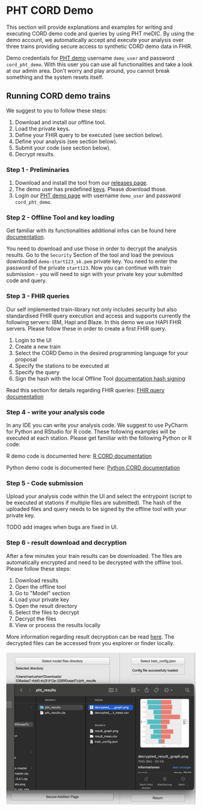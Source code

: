 # PHT CORD Demo
This section will provide explanations and examples for writing and executing CORD demo code and queries by using PHT meDIC.
By using the demo account, we automatically accept and execute your analysis over three trains providing secure access to synthetic 
CORD demo data in FHIR.

Demo credentials for [PHT demo](https://demo.personalhealthtrain.de) username ``demo_user`` and password ``cord_pht_demo``. With this user you can use all functionalities and
take a look at our admin area. Don't worry and play around, you cannot break something and the system resets itself.

## Running CORD demo trains
We suggest to you to follow these steps:

1. Download and install our offline tool.
2. Load the private keys.
3. Define your FHIR query to be executed (see section below).
4. Define your analysis (see section below).
5. Submit your code (see section below).
6. Decrypt results.


### Step 1 - Preliminaries
1. Download and install the tool from our [releases page](https://github.com/PHT-Medic/offline-tool/releases).
2. The demo user has predefined [keys](https://github.com/PHT-Medic/cord-pht-demo/tree/master/cord-demo-keys). Please download those.
3. Login our [PHT demo page](https://demo.personalhealthtrain.de) with username ``demo_user`` and password ``cord_pht_demo``.


### Step 2 - Offline Tool and key loading
 Get familiar with its functionalities additional infos can be found here
[documentation](https://pht-medic.github.io/documentation/offline_tool/).

You need to download and use those in order to decrypt the analysis results.
Go to the `Security` Section of the tool and load the previous downloaded `demo-start123_sk.pem` private key.
You need to enter the password of the private ``start123``. Now you can continue with train submission - you will need to sign
with your private key your submitted code and query.

### Step 3 - FHIR queries
Our self implemented train-library not only includes security but also standardised FHIR query execution and access and supports
currently the following servers: IBM, Hapi and Blaze. In this demo we use HAPI FHIR servers.
Please follow these in order to create a first FHIR query.

1. Login to the UI
2. Create a new train
3. Select the CORD Demo in the desired programming language for your proposal
4. Specify the stations to be executed at
5. Specify the query
6. Sign the hash with the local Offline Tool [documentation hash signing](https://pht-medic.github.io/documentation/offline_tool/#sign-hash)

Read this section for details regarding FHIR queries: [FHIR query documentation](https://pht-medic.github.io/documentation/cord_fhir/)

### Step 4 - write your analysis code
In any IDE you can write your analysis code. We suggest to use PyCharm for Python and RStudio for R code.
These following examples will be executed at each station. Please get familiar with the following Python or R code:

R demo code is documented here: [R CORD documentation](https://pht-medic.github.io/documentation/cord_r/)

Python demo code is documented here: [Python CORD documentation](https://pht-medic.github.io/documentation/cord_python/)


### Step 5 - Code submission
Upload your analysis code within the UI and select the entrypoint (script to be executed at stations if multiple files are submitted).
The hash of the uploaded files and query needs to be signed by the offline tool with your private key.

TODO add images when bugs are fixed in UI.

### Step 6 - result download and decryption
After a few minutes your train results can be downloaded. The files are automatically encrypted and need to be decrypted with the offline tool.
Please follow these steps:

1. Download results
2. Open the offline tool
3. Go to "Model" section
4. Load your private key
5. Open the result directory
6. Select the files to decrypt
7. Decrypt the files
8. View or process the results locally

More information regarding result decryption can be read [here](https://pht-medic.github.io/documentation/offline_tool/#decrypt-results).
The decrypted files can be accessed from you explorer or finder locally.
<br/><br/>
![Offline Tool decrypted files](images/offline_tool_images/decrypted.png)
<br/><br/>